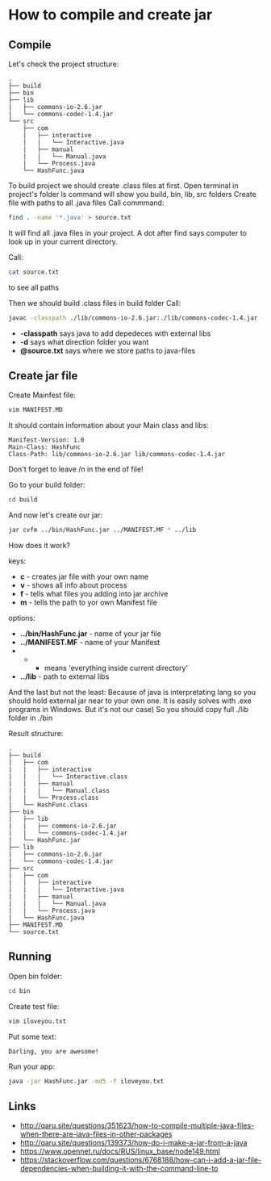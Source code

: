# How to compile and create jar
## Compile
Let's check the project structure:

    .
    ├── build
    ├── bin
    ├── lib
    |   ├── commons-io-2.6.jar
    |   └── commons-codec-1.4.jar
    └── src
        ├── com
        |   ├── interactive
        |   |   └── Interactive.java
        |   ├── manual
        |   |   └── Manual.java
        |   └── Process.java
        └── HashFunc.java

To build project we should create .class files at first.
Open terminal in project's folder
ls command will show you build, bin, lib, src folders
Create file with paths to all .java files
Call commmand:

```bash
find . -name '*.java' > source.txt
```

It will find all .java files in your project. A dot after find says computer to look up in your current directory.

Call:

```bash
cat source.txt
```

to see all paths

Then we should build .class files in build folder
Call:

```bash
javac -classpath ./lib/commons-io-2.6.jar:./lib/commons-codec-1.4.jar -d build @source.txt
```

* **-classpath** says java to add depedeces with external libs
* **-d** says what direction folder you want
* **@source.txt** says where we store paths to java-files


## Create jar file

Create Mainfest file:

```bash
vim MANIFEST.MD
```

It should contain information about your Main class and libs:

    Manifest-Version: 1.0
    Main-Class: HashFunc
    Class-Path: lib/commons-io-2.6.jar lib/commons-codec-1.4.jar

Don't forget to leave /n in the end of file!

Go to your build folder:

```bash
cd build
```

And now let's create our jar:

```bash
jar cvfm ../bin/HashFunc.jar ../MANIFEST.MF * ../lib
```

How does it work?

keys:
* **c** - creates jar file with your own name 
* **v** - shows all info about process
* **f** - tells what files you adding into jar archive
* **m** - tells the path to yor own Manifest file

options:
* **../bin/HashFunc.jar** - name of your jar file
* **../MANIFEST.MF** - name of your Manifest
* * - means 'everything inside current directory'
* **../lib** - path to external libs

And the last but not the least:
Because of java is interpretating lang so you should hold external jar near to your own one. It is easily solves with .exe programs in Windows. But it's not our case)
So you should copy full ./lib folder in ./bin

Result structure:

    .
    ├── build
    |   ├── com
    |   |   ├── interactive
    |   |   |   └── Interactive.class
    |   |   ├── manual
    |   |   |   └── Manual.class
    |   |   └── Process.class
    |   └── HashFunc.class
    ├── bin
    |   ├── lib
    |   |   ├── commons-io-2.6.jar
    |   |   └── commons-codec-1.4.jar
    |   └── HashFunc.jar
    ├── lib
    |   ├── commons-io-2.6.jar
    |   └── commons-codec-1.4.jar
    ├── src
    |   ├── com
    |   |   ├── interactive
    |   |   |   └── Interactive.java
    |   |   ├── manual
    |   |   |   └── Manual.java
    |   |   └── Process.java
    |   └── HashFunc.java
    ├── MANIFEST.MD
    └── source.txt

## Running

Open bin folder:

```bash
cd bin
```

Create test file:

```bash
vim iloveyou.txt  
```

Put some text:

    Darling, you are awesome!

Run your app:

```bash
java -jar HashFunc.jar -md5 -f iloveyou.txt
```

## Links
* http://qaru.site/questions/351623/how-to-compile-multiple-java-files-when-there-are-java-files-in-other-packages
* http://qaru.site/questions/139373/how-do-i-make-a-jar-from-a-java
* https://www.opennet.ru/docs/RUS/linux_base/node149.html
* https://stackoverflow.com/questions/6768188/how-can-i-add-a-jar-file-dependencies-when-building-it-with-the-command-line-to

